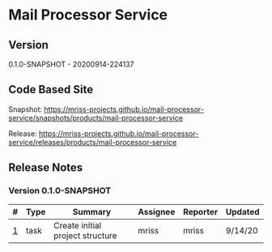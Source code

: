 # Mail Processor Service

## Version

0.1.0-SNAPSHOT - 20200914-224137

## Code Based Site

Snapshot: https://mriss-projects.github.io/mail-processor-service/snapshots/products/mail-processor-service

Release: https://mriss-projects.github.io/mail-processor-service/releases/products/mail-processor-service

## Release Notes

### Version 0.1.0-SNAPSHOT

| # | Type | Summary | Assignee | Reporter | Updated |
| - | ---- | ------- | -------- | -------- | ------- |
| [1](https://github.com/MRISS-Projects/mail-processor-service/issues/1) | task | Create initial project structure | mriss | mriss | 9/14/20 |

